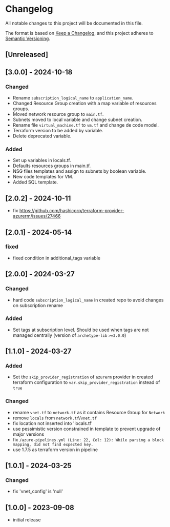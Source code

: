 # Changelog

All notable changes to this project will be documented in this file.

The format is based on [Keep a Changelog](https://keepachangelog.com/en/1.1.0/),
and this project adheres to [Semantic Versioning](https://semver.org/spec/v2.0.0.html).

## [Unreleased]

## [3.0.0] - 2024-10-18

### Changed

- Rename `subscription_logical_name` to `application_name`.
- Changed Resource Group creation with a map variable of resources groups.
- Moved network resource group to `main.tf`.
- Subnets moved to local variable and change subnet creation.
- Rename file `virtual_machine.tf` to `vm.tf` and change de code model.
- Terraform version to be added by variable.
- Delete deprecated variable.

### Added

- Set up variables in locals.tf.
- Defaults resources groups in main.tf.
- NSG files templates and assign to subnets by boolean variable.
- New code templates for VM.
- Added SQL template.

## [2.0.2] - 2024-10-11

- fix https://github.com/hashicorp/terraform-provider-azurerm/issues/27466

## [2.0.1] - 2024-05-14

### fixed

- fixed condition in additional_tags variable

## [2.0.0] - 2024-03-27

### Changed

- hard code `subscription_logical_name` in created repo to avoid changes on subscription rename

### Added

- Set tags at subscription level. Should be used when tags are not managed centrally (version of `archetype-lib` `>=3.0.0`)

## [1.1.0] - 2024-03-27

### Added

- Set the `skip_provider_registration` of `azurerm` provider in created terraform configuration to `var.skip_provider_registration` instead of `true`

### Changed

- rename `vnet.tf` to `network.tf` as it contains Resource Group for `Network`
- remove `locals` from `network.tf`/`vnet.tf`
- fix location not inserted into 'locals.tf'
- use pessimistic version constrained in template to prevent upgrade of major versions
- fix `/azure-pipelines.yml (Line: 22, Col: 12): While parsing a block mapping, did not find expected key.`
- use 1.7.5 as terraform version in pipeline

## [1.0.1] - 2024-03-25

### Changed

- fix 'vnet_config' is 'null'

## [1.0.0] - 2023-09-08

- initial release
